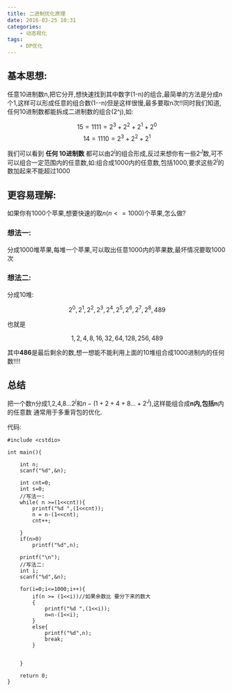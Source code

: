 ```yaml
---
title: 二进制优化原理
date: 2016-03-25 10:31
categories: 
    - 动态规化
tags:
    - DP优化
---
```


## 基本思想:

任意10进制数n,把它分开,想快速找到其中数字(1-n)的组合,最简单的方法是分成n个1,这样可以形成任意的组合数(1--n)但是这样很慢,最多要取n次!!同时我们知道,任何10进制数都能拆成二进制数的组合(2^j),如:

$$15 = 1111 = 2^3+2^2+2^1+2^0$$
$$14 = 1110 = 2^3+2^2+2^1$$
       
我们可以看到 **任何 10进制数** 都可以由$2^j$的组合形成,反过来想你有一些$2^J$数,可不可以组合一定范围内的任意数,如:组合成1000内的任意数,包括1000,要求这些$2^j$的数加起来不能超过1000


## 更容易理解:

如果你有1000个苹果,想要快速的取$n (n<=1000)$个苹果,怎么做?
        
###  想法一:

分成1000堆苹果,每堆一个苹果,可以取出任意1000内的苹果数,最坏情况要取1000次

### 想法二:

分成10堆:

$$2^0,2^1,2^2,2^3,2^4,2^5,2^6,2^7,2^8,489$$
    
也就是

$$1,2,4,8,16,32,64,128,256,489$$
 
其中**486**是最后剩余的数,想一想能不能利用上面的10堆组合成1000进制内的任何数!!!!

## 总结
把一个数n分成1,2,4,8...$2^j$和$n-(1+2+4+8...+2^J)$,这样能组合成**n内,包括n**内的任意数
通常用于多重背包的优化.

代码:

```
#include <cstdio>

int main(){

    int n;
    scanf("%d",&n);

    int cnt=0;
    int s=0;
    //写法一:
    while( n >=(1<<cnt)){
        printf("%d ",(1<<cnt));
        n = n-(1<<cnt);
        cnt++;

    }
    if(n>0)
        printf("%d",n);

    printf("\n");
    //写法二:
    int i;
    scanf("%d",&n);

    for(i=0;i<=1000;i++){
        if(n >= (1<<i))//如果余数比 要分下来的数大
        {
            printf("%d ",(1<<i));
            n=n-(1<<i);
        }
        else{
            printf("%d",n);
            break;
        }


    }

    return 0;
}

```
